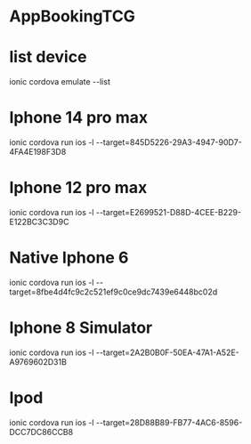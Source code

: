 # AppBookingTCG
# list device
ionic cordova emulate --list
# Iphone 14 pro max
ionic cordova run ios -l --target=845D5226-29A3-4947-90D7-4FA4E198F3D8

# Iphone 12 pro max
ionic cordova run ios -l --target=E2699521-D88D-4CEE-B229-E122BC3C3D9C

# Native Iphone 6
ionic cordova run ios -l --target=8fbe4d4fc9c2c521ef9c0ce9dc7439e6448bc02d

# Iphone 8 Simulator
ionic cordova run ios -l --target=2A2B0B0F-50EA-47A1-A52E-A9769602D31B

# Ipod
ionic cordova run ios -l --target=28D88B89-FB77-4AC6-8596-DCC7DC86CCB8